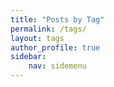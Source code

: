 ```yaml
---
title: "Posts by Tag"
permalink: /tags/
layout: tags
author_profile: true
sidebar:
    nav: sidemenu
---
```

